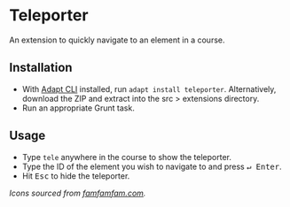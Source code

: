 # Teleporter

An extension to quickly navigate to an element in a course.

## Installation

* With [Adapt CLI](https://github.com/adaptlearning/adapt-cli) installed, run `adapt install teleporter`. Alternatively, download the ZIP and extract into the src > extensions directory.
* Run an appropriate Grunt task.

## Usage

* Type `tele` anywhere in the course to show the teleporter.
* Type the ID of the element you wish to navigate to and press <kbd>↵ Enter</kbd>.
* Hit <kbd>Esc</kbd> to hide the teleporter.

*Icons sourced from [famfamfam.com](http://www.famfamfam.com).*